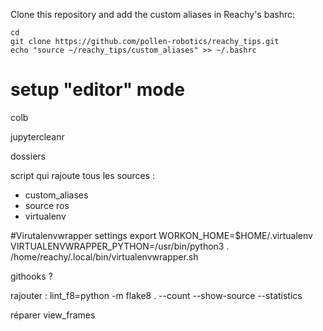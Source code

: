 Clone this repository and add the custom aliases in Reachy's bashrc:

```
cd
git clone https://github.com/pollen-robotics/reachy_tips.git
echo "source ~/reachy_tips/custom_aliases" >> ~/.bashrc
```

# setup "editor" mode

colb

jupytercleanr

dossiers

script qui rajoute tous les sources :
- custom_aliases
- source ros
- virtualenv

#Virutalenvwrapper settings
export WORKON_HOME=$HOME/.virtualenv
VIRTUALENVWRAPPER_PYTHON=/usr/bin/python3
. /home/reachy/.local/bin/virtualenvwrapper.sh


githooks ?

rajouter : 
lint_f8=python -m flake8 . --count --show-source --statistics


réparer view_frames